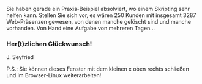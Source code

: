 Sie haben gerade ein Praxis-Beispiel absolviert, wo einem Skripting
sehr helfen kann. Stellen Sie sich vor, es wären 250 Kunden mit insgesamt
3287 Web-Präsenzen gewesen, von denen manche gelöscht sind und manche vorhanden.
Von Hand eine Aufgabe von mehreren Tagen...

### Her(t)zlichen Glückwunsch!
J. Seyfried

P.S.: Sie können dieses Fenster mit dem kleinen x oben rechts schließen und im 
Browser-Linux weiterarbeiten!
